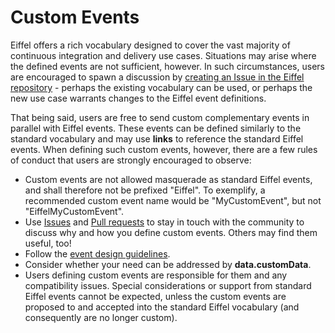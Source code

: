 <!---
   Copyright 2017 Ericsson AB.
   For a full list of individual contributors, please see the commit history.

   Licensed under the Apache License, Version 2.0 (the "License");
   you may not use this file except in compliance with the License.
   You may obtain a copy of the License at

       http://www.apache.org/licenses/LICENSE-2.0

   Unless required by applicable law or agreed to in writing, software
   distributed under the License is distributed on an "AS IS" BASIS,
   WITHOUT WARRANTIES OR CONDITIONS OF ANY KIND, either express or implied.
   See the License for the specific language governing permissions and
   limitations under the License.
--->

# Custom Events
Eiffel offers a rich vocabulary designed to cover the vast majority of continuous integration and delivery use cases. Situations may arise where the defined events are not sufficient, however. In such circumstances, users are encouraged to spawn a discussion by [creating an Issue in the Eiffel repository](https://github.com/eiffel-community/eiffel/issues) - perhaps the existing vocabulary can be used, or perhaps the new use case warrants changes to the Eiffel event definitions.

That being said, users are free to send custom complementary events in parallel with Eiffel events. These events can be defined similarly to the standard vocabulary and may use __links__ to reference the standard Eiffel events. When defining such custom events, however, there are a few rules of conduct that users are strongly encouraged to observe:

* Custom events are not allowed masquerade as standard Eiffel events, and shall therefore not be prefixed "Eiffel". To exemplify, a recommended custom event name would be "MyCustomEvent", but not "EiffelMyCustomEvent".
* Use [Issues](https://github.com/eiffel-community/eiffel/issues) and [Pull requests](https://github.com/eiffel-community/eiffel/pulls) to stay in touch with the community to discuss why and how you define custom events. Others may find them useful, too!
* Follow the [event design guidelines](../eiffel-syntax-and-usage/event-design-guidelines.md).
* Consider whether your need can be addressed by __data.customData__.
* Users defining custom events are responsible for them and any compatibility issues. Special considerations or support from standard Eiffel events cannot be expected, unless the custom events are proposed to and accepted into the standard Eiffel vocabulary (and consequently are no longer custom).
